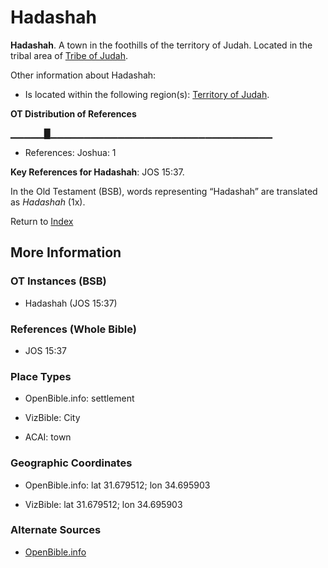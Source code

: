 # Hadashah
**Hadashah**. 
A town in the foothills of the territory of Judah. 
Located in the tribal area of [Tribe of Judah](../../../groups/md/acai/Judah.md). 




Other information about Hadashah:


* Is located within the following region(s): 
[Territory of Judah](TerritoryOfJudah.md). 


**OT Distribution of References**

▁▁▁▁▁█▁▁▁▁▁▁▁▁▁▁▁▁▁▁▁▁▁▁▁▁▁▁▁▁▁▁▁▁▁▁▁▁▁
* References: Joshua: 1



**Key References for Hadashah**: 
JOS 15:37. 


In the Old Testament (BSB), words representing “Hadashah” are translated as 
*Hadashah* (1x). 




Return to [Index](00-Index.md)

## More Information

### OT Instances (BSB)

* Hadashah (JOS 15:37)



### References (Whole Bible)

* JOS 15:37


### Place Types

* OpenBible.info: settlement

* VizBible: City

* ACAI: town



### Geographic Coordinates

* OpenBible.info: lat 31.679512; lon 34.695903

* VizBible: lat 31.679512; lon 34.695903



### Alternate Sources

* [OpenBible.info](https://www.openbible.info/geo/ancient/a785680)



